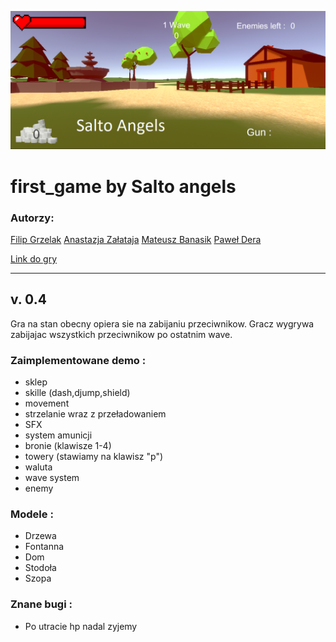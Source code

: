 ![cover](./Cover/coverPhoto.PNG)

# first_game by Salto angels
### Autorzy:
[Filip Grzelak](https://github.com/filipgrzelak)
[Anastazja Załataja](https://github.com/Bananasa)
[Mateusz Banasik](https://github.com/kilifux)
[Paweł Dera](https://github.com/Rejwel)

[Link do gry](https://drive.google.com/drive/folders/1iIM1e2dCnZIbMTmhUjMNdBpNJc5fkVYt?usp=sharing")

-------------------------------------------------------------

## v. 0.4

Gra na stan obecny opiera sie na zabijaniu przeciwnikow. Gracz wygrywa
zabijajac wszystkich przeciwnikow po ostatnim wave.

### Zaimplementowane demo :
- sklep
- skille (dash,djump,shield) 
- movement 
- strzelanie wraz z przeładowaniem 
- SFX 
- system amunicji 
- bronie (klawisze 1-4) 
- towery (stawiamy na klawisz "p")
- waluta 
- wave system 
- enemy 

### Modele :
- Drzewa 
- Fontanna
- Dom 
- Stodoła 
- Szopa 


### Znane bugi : 
- Po utracie hp nadal zyjemy


